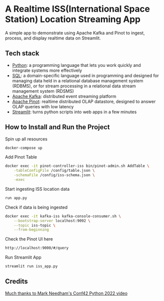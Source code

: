 # A Realtime ISS(International Space Station) Location Streaming App

A simple app to demonstrate using Apache Kafka and Pinot to ingest, process, and display realtime data on Streamlit.

## Tech stack

- [Python](https://www.python.org/): a programming language that lets you work quickly and integrate systems more effectively
- [SQL](https://en.wikipedia.org/wiki/SQL): a domain-specific language used in programming and designed for managing data held in a relational database management system (RDBMS), or for stream processing in a relational data stream management system (RDSMS)
- [Apache Kafka](https://kafka.apache.org/): distributed event streaming platform
- [Apache Pinot](https://pinot.apache.org/): realtime distributed OLAP datastore, designed to answer OLAP queries with low latency
- [Streamlit](https://streamlit.io/): turns python scripts into web apps in a few minutes

## How to Install and Run the Project

Spin up all resources

```bash
docker-compose up
```

Add Pinot Table

```bash
docker exec -it pinot-controller-iss bin/pinot-admin.sh AddTable \
    -tableConfigFile /config/table.json \
    -schemaFile /config/iss-schema.json \
    -exec
```

Start ingesting ISS location data

```bash
run app.py
```

Check if data is being ingested

```bash
docker exec -it kafka-iss kafka-console-consumer.sh \
    --bootstrap-server localhost:9092 \
    --topic iss-topic \
    --from-beginning
```

Check the Pinot UI here

```bash
http://localhost:9000/#/query
```

Run Streamlit App

```bash
streamlit run iss_app.py
```

## Credits

[Much thanks to Mark Needham's Conf42 Python 2022 video](https://www.youtube.com/watch?v=eXg9m2TM0dE)
